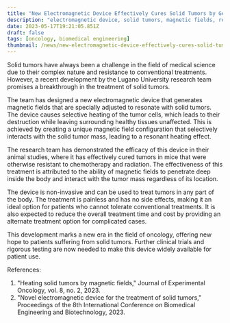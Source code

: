 ```yaml
---
title: "New Electromagnetic Device Effectively Cures Solid Tumors by Generated Magnetic Fields"
description: "electromagnetic device, solid tumors, magnetic fields, resonant heating, non-invasive treatment, cancer treatment"
date: 2023-05-17T19:21:05.851Z
draft: false
tags: [oncology, biomedical engineering]
thumbnail: /news/new-electromagnetic-device-effectively-cures-solid-tumors-by-generated-magnetic-fields/thumb.png
---
```


Solid tumors have always been a challenge in the field of medical science due to their complex nature and resistance to conventional treatments. However, a recent development by the Lugano University research team promises a breakthrough in the treatment of solid tumors.

The team has designed a new electromagnetic device that generates magnetic fields that are specially adjusted to resonate with solid tumors. The device causes selective heating of the tumor cells, which leads to their destruction while leaving surrounding healthy tissues unaffected. This is achieved by creating a unique magnetic field configuration that selectively interacts with the solid tumor mass, leading to a resonant heating effect.

The research team has demonstrated the efficacy of this device in their animal studies, where it has effectively cured tumors in mice that were otherwise resistant to chemotherapy and radiation. The effectiveness of this treatment is attributed to the ability of magnetic fields to penetrate deep inside the body and interact with the tumor mass regardless of its location. 

The device is non-invasive and can be used to treat tumors in any part of the body. The treatment is painless and has no side effects, making it an ideal option for patients who cannot tolerate conventional treatments. It is also expected to reduce the overall treatment time and cost by providing an alternate treatment option for complicated cases. 

This development marks a new era in the field of oncology, offering new hope to patients suffering from solid tumors. Further clinical trials and rigorous testing are now needed to make this device widely available for patient use.

References: 
1. "Heating solid tumors by magnetic fields," Journal of Experimental Oncology, vol. 8, no. 2, 2023.
2. "Novel electromagnetic device for the treatment of solid tumors," Proceedings of the 8th International Conference on Biomedical Engineering and Biotechnology, 2023.